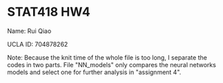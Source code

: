 # STAT418 HW4

Name: Rui Qiao

UCLA ID: 704878262


Note: Because the knit time of the whole file is too long, I separate the codes in two parts. File "NN_models" only compares the neural networks models and select one for further analysis in "assignment 4".
